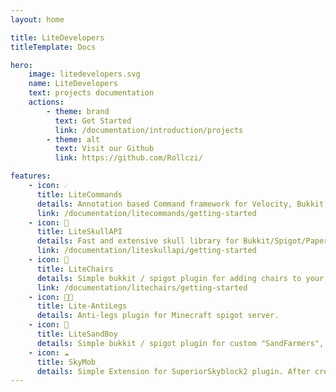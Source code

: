 ```yaml
---
layout: home

title: LiteDevelopers
titleTemplate: Docs

hero:
    image: litedevelopers.svg
    name: LiteDevelopers
    text: projects documentation
    actions:
        - theme: brand
          text: Get Started
          link: /documentation/introduction/projects
        - theme: alt
          text: Visit our Github
          link: https://github.com/Rollczi/

features:
    - icon: ☄️
      title: LiteCommands
      details: Annotation based Command framework for Velocity, Bukkit, Paper, BungeeCord and your other implementations.
      link: /documentation/litecommands/getting-started
    - icon: 💜
      title: LiteSkullAPI
      details: Fast and extensive skull library for Bukkit/Spigot/Paper plugins.
      link: /documentation/liteskullapi/getting-started
    - icon: 🌃
      title: LiteChairs
      details: Simple bukkit / spigot plugin for adding chairs to your server.
      link: /documentation/litechairs/getting-started
    - icon: 👮🏻
      title: Lite-AntiLegs
      details: Anti-legs plugin for Minecraft spigot server.
    - icon: 👑
      title: LiteSandBoy
      details: Simple bukkit / spigot plugin for custom "SandFarmers", "BoyFarmers" etc.
    - icon: ☁️
      title: SkyMob
      details: Simple Extension for SuperiorSkyblock2 plugin. After creating the island, a custom mob will spawn.
---
```


<script setup>
import {
  VPTeamPage,
  VPTeamPageTitle,
  VPTeamMembers,
  VPDocAsideSponsors,
} from 'vitepress/theme';

const members = [
  {
    avatar: 'https://avatars.githubusercontent.com/u/49173834?v=4',
    name: 'Rollczi',
    title: 'Java Developer',
    links: [
      { icon: 'github', link: 'https://github.com/Rollczi' },
      { icon: 'linkedin', link: 'https://www.linkedin.com/in/rollczi/' }
    ]
  },
  {
    avatar: 'https://avatars.githubusercontent.com/u/65517973?v=4',
    name: 'vLucky',
    title: 'Java Developer',
    links: [
        { icon: 'github', link: 'https://github.com/vLuckyyy' },
        { icon: 'linkedin', link: 'https://www.linkedin.com/in/vlucky/' }
    ]
  },
  {
    avatar: 'https://avatars.githubusercontent.com/u/80779749?v=4',
    name: 'CitralFlo',
    title: 'BESTO FRIENDO',
    links: [
        { icon: 'github', link: 'https://github.com/CitralFlo' },
        { icon: 'linkedin', link: 'https://www.linkedin.com/in/citralflo/' }
    ]
  }
]
</script>

<VPTeamPage style='padding-bottom: 0'>
  <VPTeamPageTitle>
    <template is #title>
      LiteDevelopers Team
    </template>
    <template #lead>
        We are a small team of developers that create open-source projects for the Minecraft community.
    </template>
  </VPTeamPageTitle>
  <VPTeamMembers :members="members"></VPTeamMembers>
  <VPTeamPageTitle  style='padding: 0'>
    <template #lead>
      And many more contributors! <a style="color: var(--vp-c-brand)" href="https://github.com/Rollczi/LiteCommands/graphs/contributors">See all contributors</a>
    </template>
  </VPTeamPageTitle>
</VPTeamPage>
